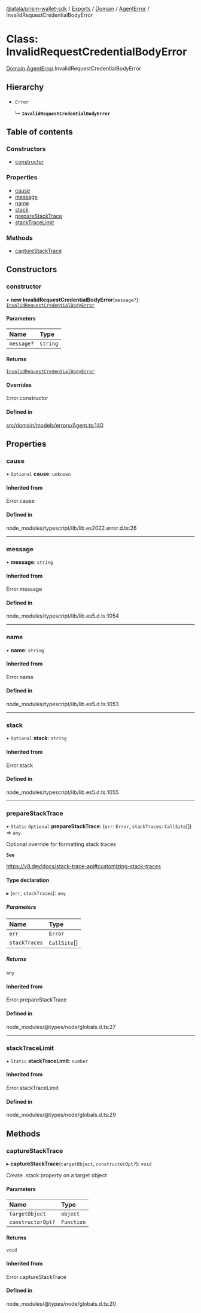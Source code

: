 [@atala/prism-wallet-sdk](../README.md) / [Exports](../modules.md) / [Domain](../modules/Domain.md) / [AgentError](../modules/Domain.AgentError.md) / InvalidRequestCredentialBodyError

# Class: InvalidRequestCredentialBodyError

[Domain](../modules/Domain.md).[AgentError](../modules/Domain.AgentError.md).InvalidRequestCredentialBodyError

## Hierarchy

- `Error`

  ↳ **`InvalidRequestCredentialBodyError`**

## Table of contents

### Constructors

- [constructor](Domain.AgentError.InvalidRequestCredentialBodyError.md#constructor)

### Properties

- [cause](Domain.AgentError.InvalidRequestCredentialBodyError.md#cause)
- [message](Domain.AgentError.InvalidRequestCredentialBodyError.md#message)
- [name](Domain.AgentError.InvalidRequestCredentialBodyError.md#name)
- [stack](Domain.AgentError.InvalidRequestCredentialBodyError.md#stack)
- [prepareStackTrace](Domain.AgentError.InvalidRequestCredentialBodyError.md#preparestacktrace)
- [stackTraceLimit](Domain.AgentError.InvalidRequestCredentialBodyError.md#stacktracelimit)

### Methods

- [captureStackTrace](Domain.AgentError.InvalidRequestCredentialBodyError.md#capturestacktrace)

## Constructors

### constructor

• **new InvalidRequestCredentialBodyError**(`message?`): [`InvalidRequestCredentialBodyError`](Domain.AgentError.InvalidRequestCredentialBodyError.md)

#### Parameters

| Name | Type |
| :------ | :------ |
| `message?` | `string` |

#### Returns

[`InvalidRequestCredentialBodyError`](Domain.AgentError.InvalidRequestCredentialBodyError.md)

#### Overrides

Error.constructor

#### Defined in

[src/domain/models/errors/Agent.ts:140](https://github.com/hyperledger/identus-edge-agent-sdk-ts/blob/2cdbf1ede368164be3dd56f3e362e76e94d48b48/src/domain/models/errors/Agent.ts#L140)

## Properties

### cause

• `Optional` **cause**: `unknown`

#### Inherited from

Error.cause

#### Defined in

node_modules/typescript/lib/lib.es2022.error.d.ts:26

___

### message

• **message**: `string`

#### Inherited from

Error.message

#### Defined in

node_modules/typescript/lib/lib.es5.d.ts:1054

___

### name

• **name**: `string`

#### Inherited from

Error.name

#### Defined in

node_modules/typescript/lib/lib.es5.d.ts:1053

___

### stack

• `Optional` **stack**: `string`

#### Inherited from

Error.stack

#### Defined in

node_modules/typescript/lib/lib.es5.d.ts:1055

___

### prepareStackTrace

▪ `Static` `Optional` **prepareStackTrace**: (`err`: `Error`, `stackTraces`: `CallSite`[]) => `any`

Optional override for formatting stack traces

**`See`**

https://v8.dev/docs/stack-trace-api#customizing-stack-traces

#### Type declaration

▸ (`err`, `stackTraces`): `any`

##### Parameters

| Name | Type |
| :------ | :------ |
| `err` | `Error` |
| `stackTraces` | `CallSite`[] |

##### Returns

`any`

#### Inherited from

Error.prepareStackTrace

#### Defined in

node_modules/@types/node/globals.d.ts:27

___

### stackTraceLimit

▪ `Static` **stackTraceLimit**: `number`

#### Inherited from

Error.stackTraceLimit

#### Defined in

node_modules/@types/node/globals.d.ts:29

## Methods

### captureStackTrace

▸ **captureStackTrace**(`targetObject`, `constructorOpt?`): `void`

Create .stack property on a target object

#### Parameters

| Name | Type |
| :------ | :------ |
| `targetObject` | `object` |
| `constructorOpt?` | `Function` |

#### Returns

`void`

#### Inherited from

Error.captureStackTrace

#### Defined in

node_modules/@types/node/globals.d.ts:20
